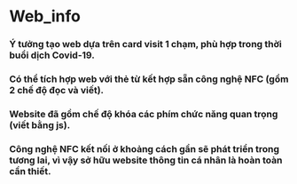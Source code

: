 # Web_info
### Ý tưởng tạo web dựa trên card visit 1 chạm, phù hợp trong thời buổi dịch Covid-19.
### Có thể tích hợp web với thẻ từ kết hợp sẵn công nghệ NFC (gồm 2 chế độ đọc và viết).
### Website đã gồm chế độ khóa các phím chức năng quan trọng (viết bằng js).
### Công nghệ NFC kết nối ở khoảng cách gần sẽ phát triển trong tương lai, vì vậy sở hữu website thông tin cá nhân là hoàn toàn cần thiết.
